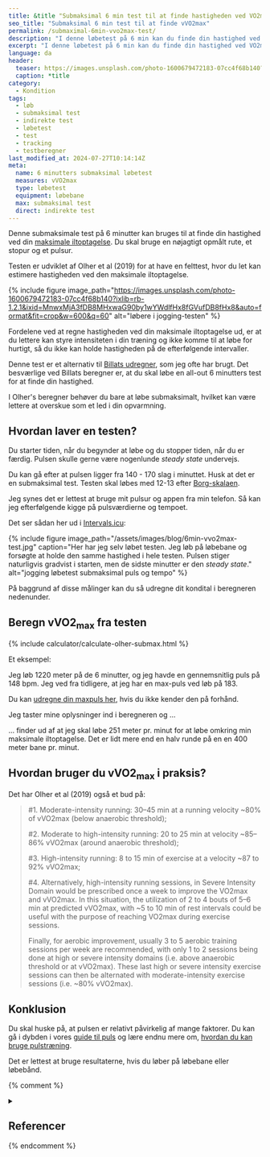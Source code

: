 ```yaml
---
title: &title "️Submaksimal 6 min test til at finde hastigheden ved VO2max"
seo_title: "️Submaksimal 6 min test til at finde vVO2max"
permalink: /submaximal-6min-vvo2max-test/
description: "I denne løbetest på 6 min kan du finde din hastighed ved VO2max. Du skal bare bruge en nøjagtigt opmålt rute, et stopur og et pulsur."
excerpt: "I denne løbetest på 6 min kan du finde din hastighed ved VO2max. Du skal bare bruge en nøjagtigt opmålt rute, et stopur og et pulsur."
language: da
header:
  teaser: https://images.unsplash.com/photo-1600679472183-07cc4f68b140?ixlib=rb-1.2.1&ixid=MnwxMjA3fDB8MHxwaG90by1wYWdlfHx8fGVufDB8fHx8&auto=format&fit=crop&h=300&w=400&q=10
  caption: *title
category:
  - Kondition
tags:
  - løb
  - submaksimal test
  - indirekte test
  - løbetest
  - test
  - tracking
  - testberegner
last_modified_at: 2024-07-27T10:14:14Z
meta:
  name: 6 minutters submaksimal løbetest
  measures: vVO2max
  type: løbetest
  equipment: løbebane
  max: submaksimal test
  direct: indirekte test
---
```


Denne submaksimale test på 6 minutter kan bruges til at finde din hastighed ved din [maksimale iltoptagelse](/maksimale-iltoptagelse-vo2max/). Du skal bruge en nøjagtigt opmålt rute, et stopur og et pulsur.

Testen er udviklet af Olher et al (2019) for at have en felttest, hvor du let kan estimere hastigheden ved den maksimale iltoptagelse.

{% include figure image_path="https://images.unsplash.com/photo-1600679472183-07cc4f68b140?ixlib=rb-1.2.1&ixid=MnwxMjA3fDB8MHxwaG90by1wYWdlfHx8fGVufDB8fHx8&auto=format&fit=crop&w=600&q=60" alt="løbere i jogging-testen" %}

Fordelene ved at regne hastigheden ved din maksimale iltoptagelse ud, er at du lettere kan styre intensiteten i din træning og ikke komme til at løbe for hurtigt, så du ikke kan holde hastigheden på de efterfølgende intervaller.

Denne test er et alternativ til [Billats udregner](/billat-vvovmax-tlimvo2max/), som jeg ofte har brugt. Det besværlige ved Billats beregner er, at du skal løbe en all-out 6 minutters test for at finde din hastighed.

I Olher's beregner behøver du bare at løbe submaksimalt, hvilket kan være lettere at overskue som et led i din opvarmning.

## Hvordan laver en testen?

Du starter tiden, når du begynder at løbe og du stopper tiden, når du er færdig. Pulsen skulle gerne være nogenlunde _steady state_ undervejs.

Du kan gå efter at pulsen ligger fra 140 - 170 slag i minuttet. Husk at det er en submaksimal test. Testen skal løbes med 12-13 efter [Borg-skalaen](/borg-skala/).

Jeg synes det er lettest at bruge mit pulsur og appen fra min telefon. Så kan jeg efterfølgende kigge på pulsværdierne og tempoet.

Det ser sådan her ud i [Intervals.icu](/intervals-icu-begynderguide/):

{% include figure image_path="/assets/images/blog/6min-vvo2max-test.jpg" caption="Her har jeg selv løbet testen. Jeg løb på løbebane og forsøgte at holde den samme hastighed i hele testen. Pulsen stiger naturligvis gradvist i starten, men de sidste minutter er den _steady state_." alt="jogging løbetest submaksimal puls og tempo" %}

På baggrund af disse målinger kan du så udregne dit kondital i beregneren nedenunder.

## Beregn vVO2<sub>max</sub> fra testen

{% include calculator/calculate-olher-submax.html %}

Et eksempel:

Jeg løb 1220 meter på de 6 minutter, og jeg havde en gennemsnitlig puls på 148 bpm. Jeg ved fra tidligere, at jeg har en max-puls ved løb på 183.

Du kan [udregne din maxpuls her](/max-puls-beregner/), hvis du ikke kender den på forhånd.

Jeg taster mine oplysninger ind i beregneren og ...

... finder ud af at jeg skal løbe 251 meter pr. minut for at løbe omkring min maksimale iltoptagelse. Det er lidt mere end en halv runde på en en 400 meter bane pr. minut.

## Hvordan bruger du vVO2<sub>max</sub> i praksis?

Det har Olher et al (2019) også et bud på:

> #1. Moderate-intensity running: 30–45 min at a running velocity ~80% of vVO2max (below anaerobic threshold);
>
> #2. Moderate to high-intensity running: 20 to 25 min at velocity ~85–86% vVO2max (around anaerobic threshold);
>
> #3. High-intensity running: 8 to 15 min of exercise at a velocity ~87 to 92% vVO2max;
>
> #4. Alternatively, high-intensity running sessions, in Severe Intensity Domain would be prescribed once a week to improve the VO2max and vVO2max. In this situation, the utilization of 2 to 4 bouts of 5–6 min at predicted vVO2max, with ~5 to 10 min of rest intervals could be useful with the purpose of reaching VO2max during exercise sessions.
>
> Finally, for aerobic improvement, usually 3 to 5 aerobic training sessions per week are recommended, with only 1 to 2 sessions being done at high or severe intensity domains (i.e. above anaerobic threshold or at vVO2max). These last high or severe intensity exercise sessions can then be alternated with moderate-intensity exercise sessions (i.e. ~80% vVO2max).

## Konklusion

Du skal huske på, at pulsen er relativt påvirkelig af mange faktorer. Du kan gå i dybden i vores [guide til puls](/puls/) og lære endnu mere om, [hvordan du kan bruge pulstræning](/pulstraening/).

Det er lettest at bruge resultaterne, hvis du løber på løbebane eller løbebånd.

{% comment %}

<details markdown="1" class="references">
  <summary><h2 id="references">Referencer</h2></summary>

- Ferrar, Katia, Harrison Evans, Ashleigh Smith, Gaynor Parfitt, og Roger Eston. 2014. “A Systematic Review and Meta-Analysis of Submaximal Exercise-Based Equations to Predict Maximal Oxygen Uptake in Young People”. Pediatric exercise science 26 (april). <https://doi.org/10.1123/pes.2013-0153>.
- George, James, P. Vehrs, Phillip Allsen, Gilbert Fellingham, og A. Fisher. 1993. “VO2 max estimation from a submaximal 1-mile track jog for fit college age individuals”. Medicine and science in sports and exercise 25 (april): 401–6. <https://doi.org/10.1249/00005768-199303000-00017>.
- Hunt, Brian, James George, P. Vehrs, A. Fisher, og Gilbert Fellingham. 2000. “Validity of a Submaximal 1-Mile Track Jog Test in Predicting VO 2 max in Fit Teenagers”. Pediatric exercise science 12 (februar): 80–90. <https://doi.org/10.1123/pes.12.1.80>.
</details>
{% endcomment %}